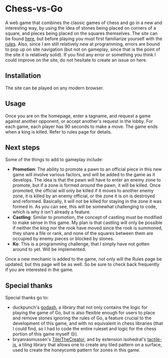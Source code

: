 # Chess-vs-Go
A web game that combines the classic games of chess and go in a new and interesting way, by using the idea of stones being placed on corners of a square, and pieces being placed on the squares themselves. The site can be found [here](https://protected-ravine-01841.herokuapp.com/), but before playing you must first familiarize yourself with the [rules](https://protected-ravine-01841.herokuapp.com/rules.html). Also, since I am still relatively new at programming, errors are bound to pop up on site navigation (but not on gameplay, since that is the point of the site it is relatively solid). If you find any error or something you think I could improve on the site, do not hesitate to create an issue on here.

## Installation
The site can be played on any modern browser.

## Usage
Once you are on the homepage, enter a tagname, and request a game against another opponent, or accept another's request in the lobby. For each game, each player has 90 seconds to make a move. The game ends when a king is killed. Refer to rules page for details.

## Next steps
Some of the things to add to gameplay include:
- **Promotion**: The ability to promote a pawn to an official piece in this new game will involve various factors, and will be added to the game as it develops. The idea is that the pawn will have to enter an enemy zone to promote, but if a zone is formed _around_ the pawn, it will be killed. Once promoted, the official will only be killed if it moves to another enemy zone, it is killed by an enemy official, or the zone it is on is destroyed and reformed. Basically, it will not be killed for staying in the zone it was formed in. As you can see, this will be somewhat challenging to code, which is why it isn't already a feature. 
- **Castling**: Similar to promotion, the concept of castling must be modified to make sense in this game. My plan is that castling will only be possible if neither the king nor the rook have moved since the rook is summoned, they share a file or rank, and none of the squares between them are occupied by enemy pieces or blocked by stones.
- **Ko**: This is a programming challenge, that I simply have not gotten around to yet. Will be implemented.

Once a new mechanic is added to the game, not only will the Rules page be updated, but this page will be as well. So be sure to check back frequently if you are interested in the game.

## Special thanks
Special thanks go to:
- duckpunch's [godash](https://github.com/duckpunch/godash/), a library that not only contains the logic for playing the game of Go, but is also flexible enough for users to place and remove stones ignoring the rules of Go, a feature crucial to the development of this game, and with no equivalent in chess libraries (that I could find, so I had to code the entire ruleset and logic for the chess portion of this game myself :unamused:).
- bryanrasmussen's [TilerTheCreator](https://github.com/bryanrasmussen/TilerTheCreator), and by extension isohedral's [tactile-js](https://github.com/isohedral/tactile-js), a tiling library that allows one to create any tiled pattern on a surface, used to create the honeycomb pattern for zones in this game.

